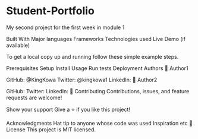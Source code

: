 # Student-Portfolio
My second project for the first week in module 1

Built With
Major languages
Frameworks
Technologies used
Live Demo (if available)


To get a local copy up and running follow these simple example steps.

Prerequisites
Setup
Install
Usage
Run tests
Deployment
Authors
👤 Author1

GitHub: @KingKowa
Twitter: @kingkowa1
LinkedIn: 
👤 Author2

GitHub: 
Twitter: 
LinkedIn: 
🤝 Contributing
Contributions, issues, and feature requests are welcome!


Show your support
Give a ⭐️ if you like this project!

Acknowledgments
Hat tip to anyone whose code was used
Inspiration
etc
📝 License
This project is MIT licensed.
